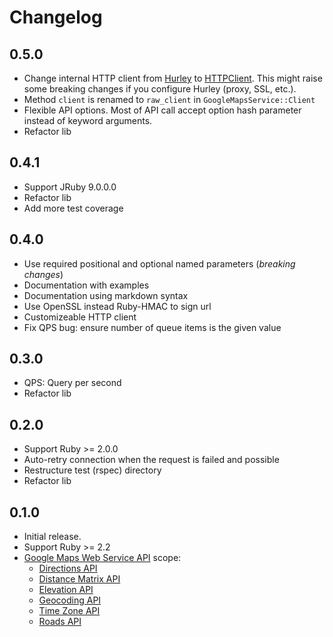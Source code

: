 # Changelog

## 0.5.0

* Change internal HTTP client from [Hurley](https://github.com/lostisland/hurley) to [HTTPClient](https://github.com/nahi/httpclient). This might raise some breaking changes if you configure Hurley (proxy, SSL, etc.).
* Method `client` is renamed to `raw_client` in `GoogleMapsService::Client`
* Flexible API options. Most of API call accept option hash parameter instead of keyword arguments.
* Refactor lib

## 0.4.1

* Support JRuby 9.0.0.0
* Refactor lib
* Add more test coverage

## 0.4.0

* Use required positional and optional named parameters (_breaking changes_)
* Documentation with examples
* Documentation using markdown syntax
* Use OpenSSL instead Ruby-HMAC to sign url
* Customizeable HTTP client
* Fix QPS bug: ensure number of queue items is the given value

## 0.3.0

* QPS: Query per second
* Refactor lib

## 0.2.0

* Support Ruby >= 2.0.0
* Auto-retry connection when the request is failed and possible
* Restructure test (rspec) directory
* Refactor lib

## 0.1.0

* Initial release.
* Support Ruby >= 2.2
* [Google Maps Web Service API](https://developers.google.com/maps/documentation/webservices/) scope:
    - [Directions API](https://developers.google.com/maps/documentation/directions/)
    - [Distance Matrix API](https://developers.google.com/maps/documentation/distancematrix/)
    - [Elevation API](https://developers.google.com/maps/documentation/elevation/)
    - [Geocoding API](https://developers.google.com/maps/documentation/geocoding/)
    - [Time Zone API](https://developers.google.com/maps/documentation/timezone/)
    - [Roads API](https://developers.google.com/maps/documentation/roads/)